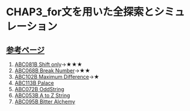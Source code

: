 # CHAP3_for文を用いた全探索とシミュレーション

[参考ページ](https://t.ly/O5nNe)
---
1. [ABC081B Shift only](https://atcoder.jp/contests/abc081/tasks/abc081_b)→★★★
1. [ABC068B Break Number](https://atcoder.jp/contests/abc068/tasks/abc068_b)→★★
1. [ABC102B Maximum Difference](https://atcoder.jp/contests/abc102/tasks/abc102_b)→★
1. [ABC113B Palace](https://atcoder.jp/contests/abc113/tasks/abc113_b)
1. [ABC072B OddString](https://atcoder.jp/contests/abc072/tasks/abc072_b)
1. [ABC053B A to Z String](https://atcoder.jp/contests/abc053/tasks/abc053_b)
1. [ABC095B Bitter Alchemy](https://atcoder.jp/contests/abc095/tasks/abc095_b)

